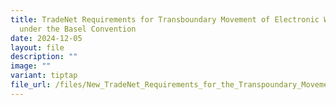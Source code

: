 ```yaml
---
title: TradeNet Requirements for Transboundary Movement of Electronic Waste
  under the Basel Convention
date: 2024-12-05
layout: file
description: ""
image: ""
variant: tiptap
file_url: /files/New_TradeNet_Requirements_for_the_Transpoundary_Movement_of_Electronic_Waste_under_the_Basel_Convention_3_Dec_2024.pdf
---
```

